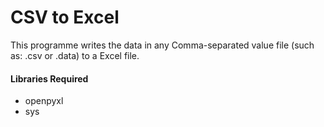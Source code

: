 # CSV to Excel

This programme writes the data in any Comma-separated value file (such as: .csv or .data) to a Excel file.

#### Libraries Required

-   openpyxl
-   sys